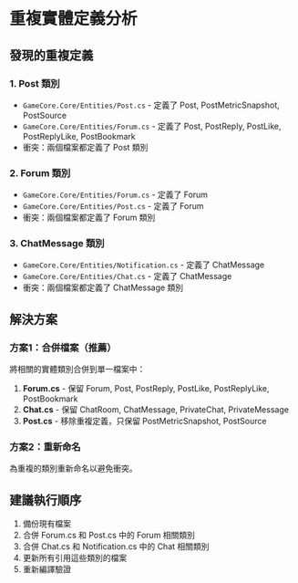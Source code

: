 # 重複實體定義分析

## 發現的重複定義

### 1. Post 類別
- `GameCore.Core/Entities/Post.cs` - 定義了 Post, PostMetricSnapshot, PostSource
- `GameCore.Core/Entities/Forum.cs` - 定義了 Post, PostReply, PostLike, PostReplyLike, PostBookmark
- 衝突：兩個檔案都定義了 Post 類別

### 2. Forum 類別  
- `GameCore.Core/Entities/Forum.cs` - 定義了 Forum
- `GameCore.Core/Entities/Post.cs` - 定義了 Forum
- 衝突：兩個檔案都定義了 Forum 類別

### 3. ChatMessage 類別
- `GameCore.Core/Entities/Notification.cs` - 定義了 ChatMessage
- `GameCore.Core/Entities/Chat.cs` - 定義了 ChatMessage
- 衝突：兩個檔案都定義了 ChatMessage 類別

## 解決方案

### 方案1：合併檔案（推薦）
將相關的實體類別合併到單一檔案中：

1. **Forum.cs** - 保留 Forum, Post, PostReply, PostLike, PostReplyLike, PostBookmark
2. **Chat.cs** - 保留 ChatRoom, ChatMessage, PrivateChat, PrivateMessage
3. **Post.cs** - 移除重複定義，只保留 PostMetricSnapshot, PostSource

### 方案2：重新命名
為重複的類別重新命名以避免衝突。

## 建議執行順序
1. 備份現有檔案
2. 合併 Forum.cs 和 Post.cs 中的 Forum 相關類別
3. 合併 Chat.cs 和 Notification.cs 中的 Chat 相關類別
4. 更新所有引用這些類別的檔案
5. 重新編譯驗證